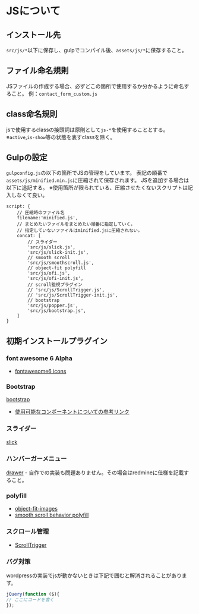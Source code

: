 # JSについて
## インストール先

`src/js/*`以下に保存し、gulpでコンパイル後、`assets/js/*`に保存すること。
 
## ファイル命名規則
JSファイルの作成する場合、必ずどこの箇所で使用するか分かるように命名すること。
例：`contact_form_custom.js`

## class命名規則

jsで使用するclassの接頭詞は原則として`js-*`を使用することとする。  
※`active`,`is-show`等の状態を表すclassを除く。

## Gulpの設定
`gulpconfig.js`の以下の箇所でJSの管理をしています。
表記の順番で`assets/js/minified.min.js`に圧縮されて保存されます。
JSを追加する場合は以下に追記する。
※使用箇所が限られている、圧縮させたくないスクリプトは記入しなくて良い。

```
script: {
  	// 圧縮時のファイル名
	filename:'minified.js',
	// まとめたいファイルをまとめたい順番に指定していく。
	// 指定していないファイルはminified.jsに圧縮されない。
	concat: [
		// スライダー
		'src/js/slick.js',
		'src/js/slick-init.js',
		// smooth scroll
		'src/js/smoothscroll.js',
		// object-fit polyfill
		'src/js/ofi.js',
		'src/js/ofi-init.js',
		// scroll監視プラグイン
		// 'src/js/ScrollTrigger.js',
		// 'src/js/ScrollTrigger-init.js',
		// bootstrap
        'src/js/popper.js',
        'src/js/bootstrap.js',
	]
}
```



## 初期インストールプラグイン
### font awesome 6 Alpha
- [fontawesome6 icons](https://fontawesome.com/icons)

### Bootstrap

[bootstrap][]

- [使用可能なコンポーネントについての参考リンク](https://cccabinet.jpn.org/bootstrap4/components/alerts)

### スライダー
[slick][]

### ハンバーガーメニュー
[drawer][]
    - 自作での実装も問題ありません。その場合はredmineに仕様を記載すること。
    
### polyfill
- [object-fit-images](https://github.com/bfred-it/object-fit-images)
- [smooth scroll behavior polyfill](http://iamdustan.com/smoothscroll/)

### スクロール管理

- [ScrollTrigger](https://github.com/terwanerik/ScrollTrigger)

### バグ対策

wordpressの実装でjsが動かないときは下記で囲むと解消されることがあります。

```js
jQuery(function ($){
// ここにコードを書く
});
```

[slick]: http://kenwheeler.github.io/slick/
[drawer]: https://github.com/blivesta/drawer
[Bootstrap]: https://getbootstrap.com/

